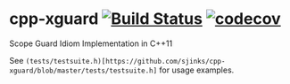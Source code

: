 # cpp-xguard [![Build Status](https://travis-ci.org/sjinks/cpp-xguard.png?branch=master)](https://travis-ci.org/sjinks/cpp-xguard) [![codecov](https://codecov.io/gh/sjinks/cpp-xguard/branch/master/graph/badge.svg)](https://codecov.io/gh/sjinks/cpp-xguard)

Scope Guard Idiom Implementation in C++11

See `(tests/testsuite.h)[https://github.com/sjinks/cpp-xguard/blob/master/tests/testsuite.h]` for usage examples.
